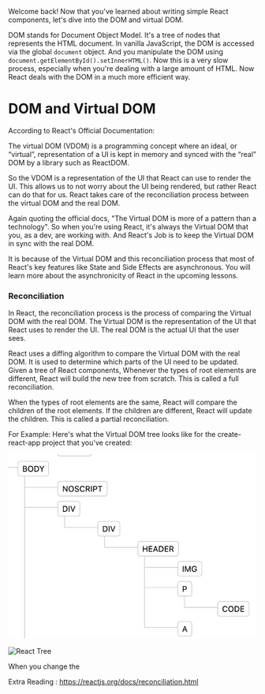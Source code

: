 
Welcome back! Now that you've learned about writing simple React components, let's dive into the DOM and virtual DOM. 

DOM stands for Document Object Model. It's a tree of nodes that represents the HTML document. In vanilla JavaScript, the DOM is accessed via the global `document` object. And you manipulate the DOM using `document.getElementById().setInnerHTML()`. Now this is a very slow process, especially when you're dealing with a large amount of HTML. Now React deals with the DOM in a much more efficient way.

# DOM and Virtual DOM

According to React's Official Documentation:

The virtual DOM (VDOM) is a programming concept where an ideal, or “virtual”, representation of a UI is kept in memory and synced with the “real” DOM by a library such as ReactDOM.

So the VDOM is a representation of the UI that React can use to render the UI. This allows us to not worry about the UI being rendered, but rather React can do that for us. React takes care of the reconciliation process between the virtual DOM and the real DOM.

Again quoting the official docs, "The Virtual DOM is more of a pattern than a technology". So when you're using React, it's always the Virtual DOM that you, as a dev, are working with. And React's Job is to keep the Virtual DOM in sync with the real DOM.

It is because of the Virtual DOM and this reconciliation process that most of React's key features like State and Side Effects are asynchronous. You will learn more about the asynchronicity of React in the upcoming lessons.

### Reconciliation

In React, the reconciliation process is the process of comparing the Virtual DOM with the real DOM. The Virtual DOM is the representation of the UI that React uses to render the UI. The real DOM is the actual UI that the user sees. 

React uses a diffing algorithm to compare the Virtual DOM with the real DOM. It is used to determine which parts of the UI need to be updated. Given a tree of React components, Whenever the types of root elements are different, React will build the new tree from scratch. This is called a full reconciliation.

When the types of root elements are the same, React will compare the children of the root elements. If the children are different, React will update the children. This is called a partial reconciliation.

For Example: Here's what the Virtual DOM tree looks like for the create-react-app project that you've created:

![React Tree](./assets/base_tree.png)

![React Tree](./assets/modified_tree.png)

When you change the 


Extra Reading : https://reactjs.org/docs/reconciliation.html

